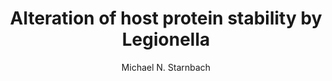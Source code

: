 ---
author: Michael N. Starnbach
funder: National Institutes of Health (US)
layout: grant
link:
- https://www.niaid.nih.gov//sites/default/files/starnbachfull.pdf
- https://www.niaid.nih.gov//sites/default/files/starnbachss.pdf
link_name:
- Proposal
- Summary Statement
program: R21
status: funded
title: Alteration of host protein stability by Legionella
year: 2011
---